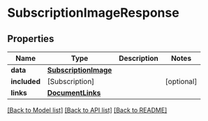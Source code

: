 # SubscriptionImageResponse

## Properties
Name | Type | Description | Notes
------------ | ------------- | ------------- | -------------
**data** | [**SubscriptionImage**](SubscriptionImage.md) |  | 
**included** | [Subscription] |  | [optional] 
**links** | [**DocumentLinks**](DocumentLinks.md) |  | 

[[Back to Model list]](../README.md#documentation-for-models) [[Back to API list]](../README.md#documentation-for-api-endpoints) [[Back to README]](../README.md)


